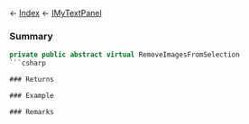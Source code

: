 ← [Index](Api-Index) ← [IMyTextPanel](Sandbox.ModAPI.Ingame.IMyTextPanel)

### Summary

```csharp
private public abstract virtual RemoveImagesFromSelection
```csharp

### Returns

### Example

### Remarks

